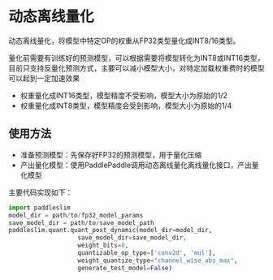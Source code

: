 # 动态离线量化

动态离线量化，将模型中特定OP的权重从FP32类型量化成INT8/16类型。

量化前需要有训练好的预测模型，可以根据需要将模型转化为INT8或INT16类型，目前只支持反量化预测方式，主要可以减小模型大小，对特定加载权重费时的模型可以起到一定加速效果

- 权重量化成INT16类型，模型精度不受影响，模型大小为原始的1/2
- 权重量化成INT8类型，模型精度会受到影响，模型大小为原始的1/4

## 使用方法

- 准备预测模型：先保存好FP32的预测模型，用于量化压缩
- 产出量化模型：使用PaddlePaddle调用动态离线量化离线量化接口，产出量化模型

主要代码实现如下：

```python
import paddleslim
model_dir = path/to/fp32_model_params
save_model_dir = path/to/save_model_path
paddleslim.quant.quant_post_dynamic(model_dir=model_dir,
                   save_model_dir=save_model_dir,
                   weight_bits=8,
                   quantizable_op_type=['conv2d', 'mul'],
                   weight_quantize_type="channel_wise_abs_max",
                   generate_test_model=False)
```
